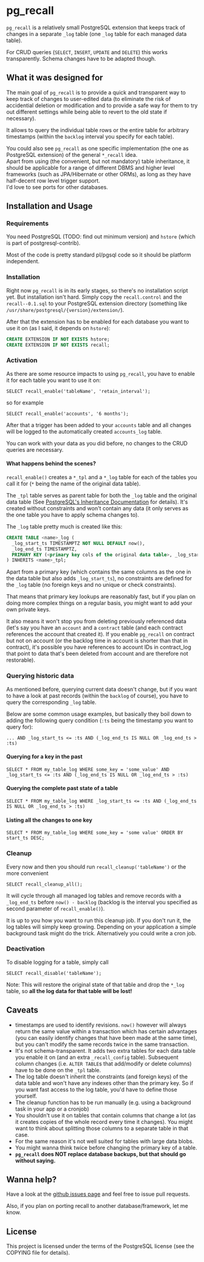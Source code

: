 pg_recall
=========

`pg_recall` is a relatively small PostgreSQL extension that keeps track of changes in a separate `_log` table (one `_log` table for each managed data table). 

For CRUD queries (`SELECT`, `INSERT`, `UPDATE` and `DELETE`) this works transparently. Schema changes have to be adapted though.


What it was designed for
--------

The main goal of `pg_recall` is to provide a quick and transparent way to keep track of changes to user-edited data (to eliminate the risk of accidential deletion or modification and to provide a safe way for them to try out different settings while being able to revert to the old state if necessary).

It allows to query the individual table rows or the entire table for arbitrary timestamps (within the `backlog` interval you specify for each table).

You could also see `pg_recall` as one specific implementation (the one as PostgreSQL extension) of the general `*_recall` idea.  
Apart from using (the convenient, but not mandatory) table inheritance, it should be applicable for a range of different DBMS and higher level frameworks (such as JPA/Hibernate or other ORMs), as long as they have half-decent row level trigger support.  
I'd love to see ports for other databases.

Installation and Usage
----------------------

### Requirements

You need PostgreSQL (TODO: find out minimum version) and `hstore` (which is part of postgresql-contrib).

Most of the code is pretty standard pl/pgsql code so it should be platform independent.

### Installation
Right now `pg_recall` is in its early stages, so there's no installation script yet. 
But installation isn't hard. Simply copy the `recall.control` and the `recall--0.1.sql` to your PostgreSQL extension directory (something like `/usr/share/postgresql/{version}/extension/`).

After that the extension has to be enabled for each database you want to use it on (as I said, it depends on `hstore`):

```sql
CREATE EXTENSION IF NOT EXISTS hstore;
CREATE EXTENSION IF NOT EXISTS recall;
```

### Activation

As there are some resource impacts to using `pg_recall`, you have to enable it for each table you want to use it on:

    SELECT recall_enable('tableName', 'retain_interval');

so for example

    SELECT recall_enable('accounts', '6 months');

After that a trigger has been added to your `accounts` table and all changes will be logged to the automatically created `accounts_log` table.

You can work with your data as you did before, no changes to the CRUD queries are necessary.

#### What happens behind the scenes?

`recall_enable()` creates a `*_tpl` and a `*_log` table for each of the tables you call it for (`*` being the name of the original data table).

The `_tpl` table serves as parent table for both the `_log` table and the original data table (See [PostgreSQL's Inheritance Documentation][1] for details).
It's created without constraints and won't contain any data (it only serves as the one table you have to apply schema changes to).

The `_log` table  pretty much is created like this:

```SQL
CREATE TABLE <name>_log (
  _log_start_ts TIMESTAMPTZ NOT NULL DEFAULT now(),
  _log_end_ts TIMESTAMPTZ,
  PRIMARY KEY (<primary key cols of the original data table>, _log_start_ts)
) INHERITS <name>_tpl;
```

Apart from a primary key (which contains the same columns as the one in the data table but also adds `_log_start_ts`), no constraints are defined for the `_log` table (no foreign keys and no unique or check constraints).

That means that primary key lookups are reasonably fast, but if you plan on doing more complex things on a regular basis, you might want to add your own private keys.

It also means it won't stop you from deleting previously referenced data (let's say you have an `account` and a `contract` table (and each contract references the account that created it). If you enable `pg_recall` on contract but not on account (or the backlog time in account is shorter than that in contract), it's possible you have references to account IDs in contract_log that point to data that's been deleted from account and are therefore not restorable).

### Querying historic data

As mentioned before, querying current data doesn't change, but if you want to have a look at past records (within the `backlog` of course), you have to query the corresponding `_log` table.

Below are some common usage examples, but basically they boil down to adding the following query condition (`:ts` being the timestamp you want to query for):

    ... AND _log_start_ts <= :ts AND (_log_end_ts IS NULL OR _log_end_ts > :ts)

#### Querying for a key in the past

    SELECT * FROM my_table_log WHERE some_key = 'some_value' AND _log_start_ts <= :ts AND (_log_end_ts IS NULL OR _log_end_ts > :ts)

#### Querying the complete past state of a table

    SELECT * FROM my_table_log WHERE _log_start_ts <= :ts AND (_log_end_ts IS NULL OR _log_end_ts > :ts)

#### Listing all the changes to one key

    SELECT * FROM my_table_log WHERE some_key = 'some value' ORDER BY start_ts DESC;

### Cleanup

Every now and then you should run `recall_cleanup('tableName')` or the more convenient

    SELECT recall_cleanup_all();

It will cycle through all managed log tables and remove records with a `_log_end_ts` before `now() - backlog` (backlog is the interval you specified as second parameter of `recall_enable()`).

It is up to you how you want to run this cleanup job. If you don't run it, the log tables will simply keep growing. Depending on your application a simple background task might do the trick. Alternatively you could write a cron job.

### Deactivation

To disable logging for a table, simply call

    SELECT recall_disable('tableName');
    
Note: This will restore the original state of that table and drop the `*_log` table, so **all the log data for that table will be lost!**


Caveats
-------

- timestamps are used to identify revisions. `now()` however will always return the same value within a transaction which has certain advantages (you can easily identify changes that have been made at the same time), but you can't modify the same records twice in the same transaction.
- It's not schema-transparent. It adds two extra tables for each data table you enable it on (and an extra `_recall_config` table). Subsequent column changes (i.e. `ALTER TABLE`s that add/modify or delete columns) have to be done on the `_tpl` table.
- The log table doesn't inherit the constraints (and foreign keys) of the data table and won't have any indexes other than the primary key. So if you want fast access to the log table, you'd have to define those yourself.
- The cleanup function has to be run manually (e.g. using a background task in your app or a cronjob)
- You shouldn't use it on tables that contain columns that change a lot (as it creates copies of the whole record every time it changes). You might want to think about splitting those columns to a separate table in that case.
- For the same reason it's not well suited for tables with large data blobs.
- You might wanna think twice before changing the primary key of a table.
- **`pg_recall` does NOT replace database backups, but that should go without saying.**


Wanna help?
-----------

Have a look at the [github issues page][2] and feel free to issue pull requests.

Also, if you plan on porting recall to another database/framework, let me know.

License
-------

This project is licensed under the terms of the PostgreSQL license (see the COPYING file for details).

[1]: http://www.postgresql.org/docs/current/static/ddl-inherit.html
[2]: https://github.com/mreithub/pg_recall/issues
